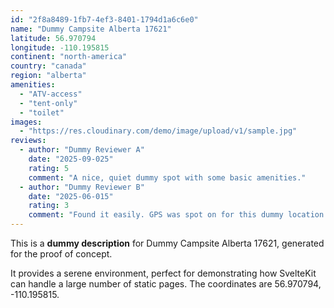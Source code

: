 ```yaml
---
id: "2f8a8489-1fb7-4ef3-8401-1794d1a6c6e0"
name: "Dummy Campsite Alberta 17621"
latitude: 56.970794
longitude: -110.195815
continent: "north-america"
country: "canada"
region: "alberta"
amenities:
  - "ATV-access"
  - "tent-only"
  - "toilet"
images:
  - "https://res.cloudinary.com/demo/image/upload/v1/sample.jpg"
reviews:
  - author: "Dummy Reviewer A"
    date: "2025-09-025"
    rating: 5
    comment: "A nice, quiet dummy spot with some basic amenities."
  - author: "Dummy Reviewer B"
    date: "2025-06-015"
    rating: 3
    comment: "Found it easily. GPS was spot on for this dummy location."
---
```


This is a **dummy description** for Dummy Campsite Alberta 17621, generated for the proof of concept.

It provides a serene environment, perfect for demonstrating how SvelteKit can handle a large number of static pages. The coordinates are 56.970794, -110.195815.
